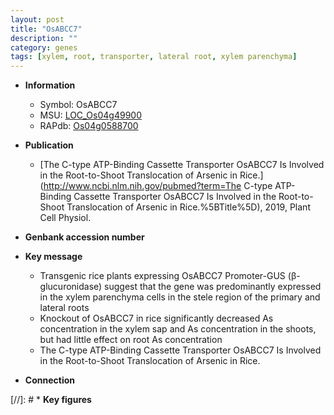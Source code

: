 ```yaml
---
layout: post
title: "OsABCC7"
description: ""
category: genes
tags: [xylem, root, transporter, lateral root, xylem parenchyma]
---
```


* **Information**  
    + Symbol: OsABCC7  
    + MSU: [LOC_Os04g49900](http://rice.uga.edu/cgi-bin/ORF_infopage.cgi?orf=LOC_Os04g49900)  
    + RAPdb: [Os04g0588700](http://rapdb.dna.affrc.go.jp/viewer/gbrowse_details/irgsp1?name=Os04g0588700)  

* **Publication**  
    + [The C-type ATP-Binding Cassette Transporter OsABCC7 Is Involved in the Root-to-Shoot Translocation of Arsenic in Rice.](http://www.ncbi.nlm.nih.gov/pubmed?term=The C-type ATP-Binding Cassette Transporter OsABCC7 Is Involved in the Root-to-Shoot Translocation of Arsenic in Rice.%5BTitle%5D), 2019, Plant Cell Physiol.

* **Genbank accession number**  

* **Key message**  
    + Transgenic rice plants expressing OsABCC7 Promoter-GUS (β-glucuronidase) suggest that the gene was predominantly expressed in the xylem parenchyma cells in the stele region of the primary and lateral roots
    + Knockout of OsABCC7 in rice significantly decreased As concentration in the xylem sap and As concentration in the shoots, but had little effect on root As concentration
    + The C-type ATP-Binding Cassette Transporter OsABCC7 Is Involved in the Root-to-Shoot Translocation of Arsenic in Rice.

* **Connection**  

[//]: # * **Key figures**  


